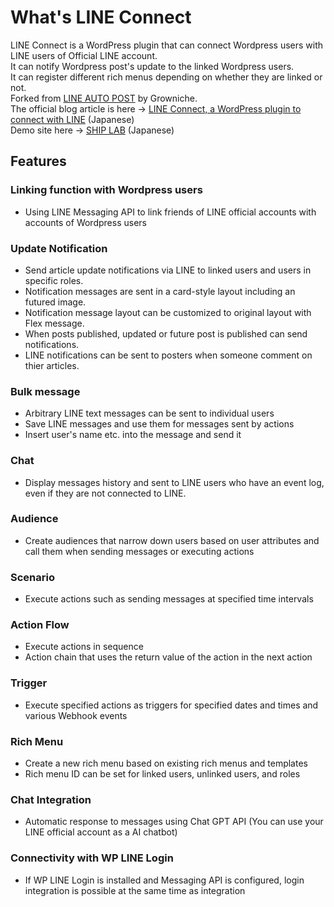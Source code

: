 # What's LINE Connect
LINE Connect is a WordPress plugin that can connect Wordpress users with LINE users of Official LINE account.    
It can notify Wordpress post's update to the linked Wordpress users.  
It can register different rich menus depending on whether they are linked or not.    
Forked from [LINE AUTO POST](https://s-page.biz/line-auto-post/#home) by Growniche.  
The official blog article is here -> [LINE Connect, a WordPress plugin to connect with LINE](https://blog.shipweb.jp/lineconnect/) (Japanese)    
Demo site here -> [SHIP LAB](https://gpt.shipweb.jp/) (Japanese)  

## Features 
### Linking function with Wordpress users
* Using LINE Messaging API to link friends of LINE official accounts with accounts of Wordpress users
### Update Notification
* Send article update notifications via LINE to linked users and users in specific roles.
* Notification messages are sent in a card-style layout including an futured image.
* Notification message layout can be customized to original layout with Flex message.
* When posts published, updated or future post is published can send notifications.
* LINE notifications can be sent to posters when someone comment on thier articles.
### Bulk message
* Arbitrary LINE text messages can be sent to individual users
* Save LINE messages and use them for messages sent by actions
* Insert user's name etc. into the message and send it
### Chat
* Display messages history and sent to LINE users who have an event log, even if they are not connected to LINE.
### Audience
* Create audiences that narrow down users based on user attributes and call them when sending messages or executing actions
### Scenario
* Execute actions such as sending messages at specified time intervals
### Action Flow
* Execute actions in sequence
* Action chain that uses the return value of the action in the next action
### Trigger
* Execute specified actions as triggers for specified dates and times and various Webhook events
### Rich Menu
* Create a new rich menu based on existing rich menus and templates
* Rich menu ID can be set for linked users, unlinked users, and roles
### Chat Integration
* Automatic response to messages using Chat GPT API (You can use your LINE official account as a AI chatbot)
### Connectivity with WP LINE Login
* If WP LINE Login is installed and Messaging API is configured, login integration is possible at the same time as integration

